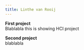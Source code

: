 ```yaml
---
title: Linthe van Rooij
---
```


**First project**  
Blablabla this is showing HCI project 

**Second project**  
blablabla

